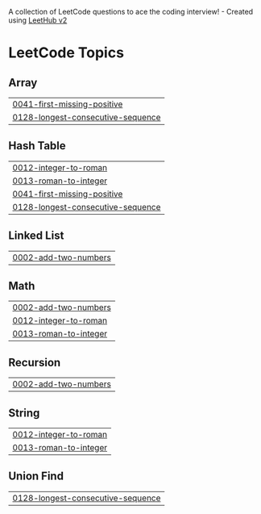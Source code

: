 A collection of LeetCode questions to ace the coding interview! - Created using [LeetHub v2](https://github.com/arunbhardwaj/LeetHub-2.0)
<!---LeetCode Topics Start-->
# LeetCode Topics
## Array
|  |
| ------- |
| [0041-first-missing-positive](https://github.com/AashishKothuri03/LeetCode/tree/master/0041-first-missing-positive) |
| [0128-longest-consecutive-sequence](https://github.com/AashishKothuri03/LeetCode/tree/master/0128-longest-consecutive-sequence) |
## Hash Table
|  |
| ------- |
| [0012-integer-to-roman](https://github.com/AashishKothuri03/LeetCode/tree/master/0012-integer-to-roman) |
| [0013-roman-to-integer](https://github.com/AashishKothuri03/LeetCode/tree/master/0013-roman-to-integer) |
| [0041-first-missing-positive](https://github.com/AashishKothuri03/LeetCode/tree/master/0041-first-missing-positive) |
| [0128-longest-consecutive-sequence](https://github.com/AashishKothuri03/LeetCode/tree/master/0128-longest-consecutive-sequence) |
## Linked List
|  |
| ------- |
| [0002-add-two-numbers](https://github.com/AashishKothuri03/LeetCode/tree/master/0002-add-two-numbers) |
## Math
|  |
| ------- |
| [0002-add-two-numbers](https://github.com/AashishKothuri03/LeetCode/tree/master/0002-add-two-numbers) |
| [0012-integer-to-roman](https://github.com/AashishKothuri03/LeetCode/tree/master/0012-integer-to-roman) |
| [0013-roman-to-integer](https://github.com/AashishKothuri03/LeetCode/tree/master/0013-roman-to-integer) |
## Recursion
|  |
| ------- |
| [0002-add-two-numbers](https://github.com/AashishKothuri03/LeetCode/tree/master/0002-add-two-numbers) |
## String
|  |
| ------- |
| [0012-integer-to-roman](https://github.com/AashishKothuri03/LeetCode/tree/master/0012-integer-to-roman) |
| [0013-roman-to-integer](https://github.com/AashishKothuri03/LeetCode/tree/master/0013-roman-to-integer) |
## Union Find
|  |
| ------- |
| [0128-longest-consecutive-sequence](https://github.com/AashishKothuri03/LeetCode/tree/master/0128-longest-consecutive-sequence) |
<!---LeetCode Topics End-->